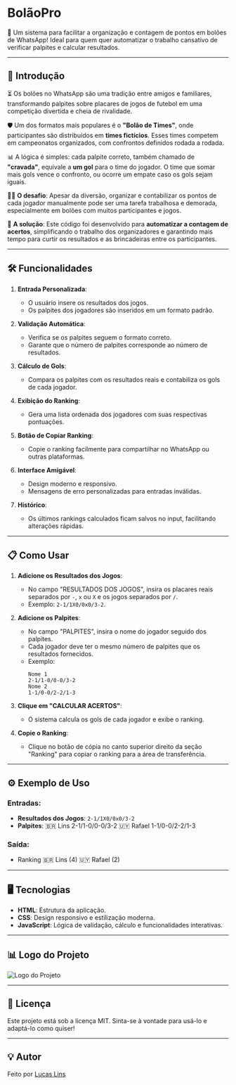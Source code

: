 # BolãoPro

🎉 Um sistema para facilitar a organização e contagem de pontos em bolões de WhatsApp! Ideal para quem quer automatizar o trabalho cansativo de verificar palpites e calcular resultados. 

---

## 📖 Introdução

⏳ Os bolões no WhatsApp são uma tradição entre amigos e familiares, transformando palpites sobre placares de jogos de futebol em uma competição divertida e cheia de rivalidade.

🛡️ Um dos formatos mais populares é o **"Bolão de Times"**, onde participantes são distribuídos em **times fictícios**. Esses times competem em campeonatos organizados, com confrontos definidos rodada a rodada.

📊 A lógica é simples: cada palpite correto, também chamado de **"cravada"**, equivale a **um gol** para o time do jogador. O time que somar mais gols vence o confronto, ou ocorre um empate caso os gols sejam iguais.

🧍‍♂️ **O desafio**: Apesar da diversão, organizar e contabilizar os pontos de cada jogador manualmente pode ser uma tarefa trabalhosa e demorada, especialmente em bolões com muitos participantes e jogos.

🤔 **A solução**: Este código foi desenvolvido para **automatizar a contagem de acertos**, simplificando o trabalho dos organizadores e garantindo mais tempo para curtir os resultados e as brincadeiras entre os participantes.

---

## 🛠️ Funcionalidades

1. **Entrada Personalizada**: 
   - O usuário insere os resultados dos jogos.
   - Os palpites dos jogadores são inseridos em um formato padrão.

2. **Validação Automática**:
   - Verifica se os palpites seguem o formato correto.
   - Garante que o número de palpites corresponde ao número de resultados.

3. **Cálculo de Gols**:
   - Compara os palpites com os resultados reais e contabiliza os gols de cada jogador.

4. **Exibição do Ranking**:
   - Gera uma lista ordenada dos jogadores com suas respectivas pontuações.

5. **Botão de Copiar Ranking**:
   - Copie o ranking facilmente para compartilhar no WhatsApp ou outras plataformas.

6. **Interface Amigável**:
   - Design moderno e responsivo.
   - Mensagens de erro personalizadas para entradas inválidas.

7. **Histórico**:
   - Os últimos rankings calculados ficam salvos no input, facilitando alterações rápidas.

---

## 📋 Como Usar

1. **Adicione os Resultados dos Jogos**:
   - No campo "RESULTADOS DOS JOGOS", insira os placares reais separados por `-`, `x` ou `X` e os jogos separados por `/`.
   - Exemplo: `2-1/1X0/0x0/3-2`.

2. **Adicione os Palpites**:
   - No campo "PALPITES", insira o nome do jogador seguido dos palpites.
   - Cada jogador deve ter o mesmo número de palpites que os resultados fornecidos.
   - Exemplo:
     ```
     Nome 1
     2-1/1-0/0-0/3-2
     Nome 2
     1-1/0-0/2-2/1-3
     ```

3. **Clique em "CALCULAR ACERTOS"**:
   - O sistema calcula os gols de cada jogador e exibe o ranking.

4. **Copie o Ranking**:
   - Clique no botão de cópia no canto superior direito da seção "Ranking" para copiar o ranking para a área de transferência.

---

## ⚙️ Exemplo de Uso

### Entradas:
- **Resultados dos Jogos**: `2-1/1X0/0x0/3-2`
- **Palpites**: 
🇧🇷 Lins 
2-1/1-0/0-0/3-2 
🇺🇾 Rafael 
1-1/0-0/2-2/1-3


### Saída:
- Ranking 
🇧🇷 Lins (4) 
🇺🇾 Rafael (2)


---

## 🖥️ Tecnologias

- **HTML**: Estrutura da aplicação.
- **CSS**: Design responsivo e estilização moderna.
- **JavaScript**: Lógica de validação, cálculo e funcionalidades interativas.

---

## 📊 Logo do Projeto

![Logo do Projeto](https://i.ibb.co/7kfsRnp/60d606e3-2955-4c1d-85fe-3999ccaf0a14.png)

---

## 📝 Licença

Este projeto está sob a licença MIT. Sinta-se à vontade para usá-lo e adaptá-lo como quiser!

---

## 💡 Autor

Feito por [Lucas Lins](hhttps://www.linkedin.com/in/lucaslinszz/)